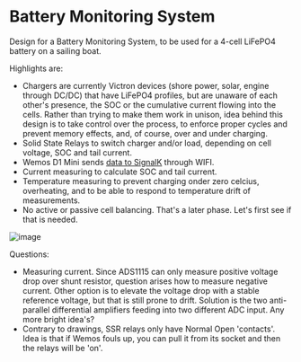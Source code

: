 # Battery Monitoring System
Design for a Battery Monitoring System, to be used for a 4-cell LiFePO4 battery on a sailing boat. 

Highlights are:
* Chargers are currently Victron devices (shore power, solar, engine through DC/DC) that have LiFePO4 profiles, but are unaware of each other's presence, the SOC or the cumulative current flowing into the cells. Rather than trying to make them work in unison, idea behind this design is to take control over the process, to enforce proper cycles and prevent memory effects, and, of course, over and under charging.
* Solid State Relays to switch charger and/or load, depending on cell voltage, SOC and tail current.
* Wemos D1 Mini sends [data to SignalK](https://github.com/marcobergman/ESP8266SignalkClient) through WIFI.
* Current measuring to calculate SOC and tail current.
* Temperature measuring to prevent charging onder zero celcius, overheating, and to be able to respond to temperature drift of measurements.
* No active or passive cell balancing. That's a later phase. Let's first see if that is needed.

![image](https://github.com/marcobergman/bms/assets/17980560/288c4c5a-cf40-4fb4-bc63-0ceb95b42163)

Questions:
* Measuring current. Since ADS1115 can only measure positive voltage drop over shunt resistor, question arises how to measure negative current. Other option is to elevate the voltage drop with a stable reference voltage, but that is still prone to drift. Solution is the two anti-parallel differential amplifiers feeding into two different ADC input. Any more bright idea's?
* Contrary to drawings, SSR relays only have Normal Open 'contacts'. Idea is that if Wemos fouls up, you can pull it from its socket and then the relays will be 'on'.

